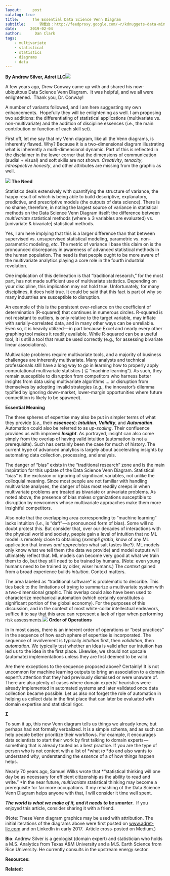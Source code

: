 ```yaml
---
layout:     post
catalog: true
title:      The Essential Data Science Venn Diagram
subtitle:      转载自：http://feedproxy.google.com/~r/kdnuggets-data-mining-analytics/~3/zMfiOat4mJg/essential-data-science-venn-diagram.html
date:      2019-02-04
author:      Dan Clark
tags:
    - multivariate
    - statistical
    - statistics
    - diagrams
    - data
---
```


**By Andrew Silver, Adret LLC**![](https://www.kdnuggets.com/wp-content/uploads/data-science-venn-diagram-asilver-628.jpg)


A few years ago, Drew Conway came up with and shared his now-ubiquitous Data Science Venn Diagram.  It was helpful, and we all were enlightened.  Thank you, Dr. Conway!

A number of variants followed, and I am here suggesting my own enhancements.  Hopefully they will be enlightening as well. I am proposing two additions: the differentiating of statistical applications (multivariate vs. non-multivariate) and the addition of discipline essences (i.e., the main contribution or function of each skill set).

First off, let me say that my Venn diagram, like all the Venn diagrams, is inherently flawed. Why? Because it is a two-dimensional diagram illustrating what is inherently a multi-dimensional dynamic. Part of this is reflected in the disclaimer in the lower corner that the dimensions of communication (audial + visual) and soft skills are not shown. *Creativity*, *tenacity*, *introspective honesty*, and other attributes are missing from the graphic as well.

![](https://www.kdnuggets.com/wp-content/uploads/data-science-venn-diagram-fig-2.jpg)
**The Need**

Statistics deals extensively with quantifying the structure of variance, the happy result of which is being able to build descriptive, explanatory, predictive, and prescriptive models (the outputs of data science). There is no shame, therefore, in noting the largest source of variance in statistical methods on the Data Science Venn Diagram itself: the difference between *multivariate* statistical methods (where ≥ 3 variables are evaluated) vs. [univariate & bivariate] statistical methods.

Yes, I am here implying that this is a larger difference than that between supervised vs. unsupervised statistical modeling, parametric vs. non-parametric modeling, *etc*. The metric of variance I base this claim on is the pronounced discrepancy in awareness of advanced statistical methods in the human population. The need is that people ought to be more aware of the multivariate analytics playing a core role in the fourth industrial revolution.

One implication of this delineation is that “traditional research,” for the most part, has not made sufficient use of multivariate statistics. Depending on your discipline, this implication may not hold true. Unfortunately, for many disciplines, it does hold true. It could be said that this fact is part of why so many industries are susceptible to disruption.

An example of this is the persistent over-reliance on the coefficient of determination (R-squared) that continues in numerous circles. R-squared is not resistant to outliers, is only relative to the target variable, may inflate with serially-correlated data, and in many other ways can be unreliable. Even so, it is heavily utilized — in part because Excel and nearly every other graphing tool makes it readily available. While R-squared can be a useful tool, it is still a tool that must be used correctly (e.g., for assessing bivariate linear associations).

Multivariate problems require multivariate tools, and a majority of business challenges are inherently multivariate. Many analysts and technical professionals still have a long way to go in learning how to properly apply computational multivariate statistics ( ⊆ “machine learning”). As such, they remain susceptible to disruption from competitors who harness better insights from data using multivariate algorithms … or disruption from themselves by adopting invalid strategies (*e.g.*, the innovator’s dilemma typified by ignoring down-market, lower-margin opportunities where future competition is likely to be spawned).

**Essential Meaning**

The three spheres of expertise may also be put in simpler terms of what they provide (*i.e.*, their ***essences***): ***Intuition***, ***Validity***, and ***Automation***. Automation could also be referred to as *up-scaling*. Their confluence provides us with improved ***Insight***. As portrayed, insight can also come simply from the overlap of having valid intuition (automation is not a prerequisite). Such has certainly been the case for much of history. The current hype of advanced analytics is largely about accelerating insights by automating data collection, processing, and analysis.

The danger of “bias” exists in the “traditional research” zone and is the main inspiration for this update of the Data Science Venn Diagram. Statistical “bias” is the exclusion or ignoring of significant variables, not unlike the colloquial meaning. Since most people are not familiar with handling multivariate analyses, the danger of bias most readily creeps in when multivariate problems are treated as bivariate or univariate problems. As noted above, the presence of bias makes organizations susceptible to disruption by newcomers whose multivariate approaches make them more insightful competitors.

Also note that the overlapping area corresponding to “machine learning” lacks intuition (*i.e.*, is “daft” — a pronounced form of bias). Some will no doubt protest this. But consider that, over our decades of interactions with the physical world and society, people gain a level of intuition that no ML model is remotely close to obtaining (*exempli gratia*, know of any ML application that knows *and appreciates* what salt tastes like?). ML models only know what we tell them (the data we provide) and model outputs will ultimately reflect that. ML models can become very good at what we train them to do, but they still need to be trained by humans. (Note: even young humans need to be trained by older, wiser humans.) The *context* gained from a broad experience builds *intuition*. Context matters.

The area labeled as “traditional software” is problematic to describe. This ties back to the limitations of trying to summarize a multivariate system with a two-dimensional graphic. This overlap could also have been used to characterize mechanical automation (which certainly constitutes a significant portion of the global economy). For the purposes of this discussion, and in the context of most white-collar intellectual endeavors, suffice it to say that this area can represent a lack of rigor when performing risk assessments.![](https://www.kdnuggets.com/wp-content/uploads/data-science-venn-diagram-fig-3.jpg)
**Order of Operations**

In In most cases, there is an inherent order of operations or “best practices” in the sequence of how each sphere of expertise is incorporated. The sequence of involvement is typically *intuition* first, then *validation*, then *automation*. We typically test whether an idea is valid after our intuition has led us to the idea in the first place. Likewise, we should not upscale (automate) implementations unless they are first deemed to be valid.

Are there exceptions to the sequence proposed above? Certainly! It is not uncommon for machine learning outputs to bring an association to a domain expert’s attention that they had previously dismissed or were unaware of. There are also plenty of cases where domain experts’ heuristics were already implemented in automated systems and later validated once data collection became possible. Let us also not forget the role of automation in helping us collect data in the first place that can later be evaluated with domain expertise and statistical rigor.

**Σ**

To sum it up, this new Venn diagram tells us things we already knew, but perhaps had not formally verbalized. It is a simple schema, and as such can help people better prioritize their workflows. For example, it encourages data scientists to start their work by first talking to domain experts — something that is already touted as a best practice. If you are the type of person who is not content with a list of *what *to* *do and also wants to understand *why*, understanding the *essence* of a of how things happen helps.

Nearly 70 years ago, Samuel Wilks wrote that *“statistical thinking will one day be as necessary for efficient citizenship as the ability to read and write.” *In the near future, *multivariate* statistical thinking may become a prerequisite for far more occupations. If my rehashing of the Data Science Venn Diagram helps anyone with that, I will consider it time well spent.

***The world is what we make of it, and it needs to be smarter***.  If you enjoyed this article, consider sharing it with a friend.

(Note: These Venn diagram graphics may be used with attribution. The initial iterations of the diagrams above were first posted on www.adret-llc.com and on LinkedIn in early 2017.  Article cross-posted on Medium.)

**Bio**: Andrew Silver is a geologist (domain expert) and statistician who holds a M.S. Analytics from Texas A&M University and a M.S. Earth Science from Rice University. He currently consults in the upstream energy sector.

**Resources:**

**Related:**


